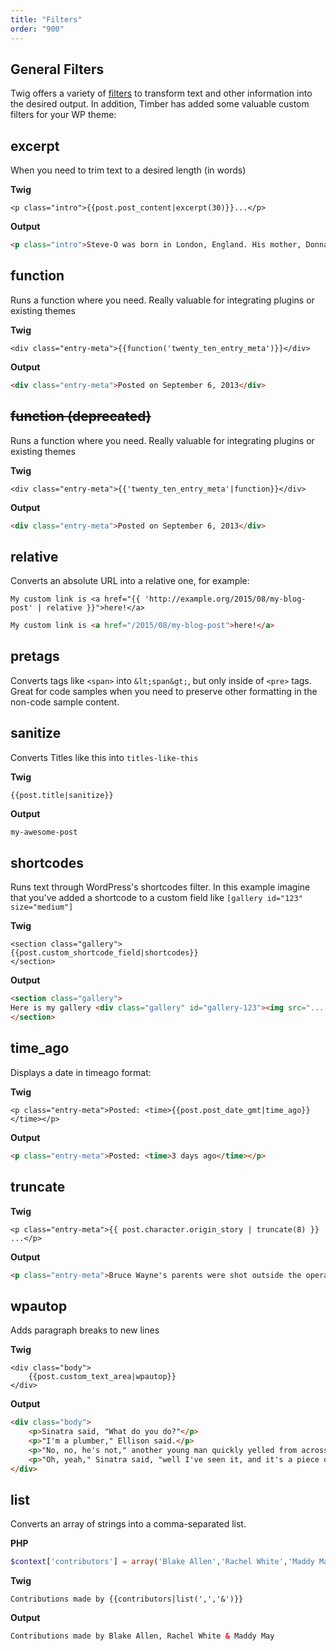 ```yaml
---
title: "Filters"
order: "900"
---
```


## General Filters

Twig offers a variety of [filters](http://twig.sensiolabs.org/doc/filters/index.html) to transform text and other information into the desired output. In addition, Timber has added some valuable custom filters for your WP theme:

## excerpt

When you need to trim text to a desired length (in words)

**Twig**

```twig
<p class="intro">{{post.post_content|excerpt(30)}}...</p>
```

**Output**

```html
<p class="intro">Steve-O was born in London, England. His mother, Donna Gay (née Wauthier), was Canadian, and his father, Richard Glover, was American. His paternal grandfather was English and his maternal step-grandfather ...</p>
```

## function

Runs a function where you need. Really valuable for integrating plugins or existing themes

**Twig**

```twig
<div class="entry-meta">{{function('twenty_ten_entry_meta')}}</div>
```

**Output**

```html
<div class="entry-meta">Posted on September 6, 2013</div>
```

## <del>function (deprecated)<del>
Runs a function where you need. Really valuable for integrating plugins or existing themes

**Twig**

```twig
<div class="entry-meta">{{'twenty_ten_entry_meta'|function}}</div>
```

**Output**

```html
<div class="entry-meta">Posted on September 6, 2013</div>
```

## relative

Converts an absolute URL into a relative one, for example:

```twig
My custom link is <a href="{{ 'http://example.org/2015/08/my-blog-post' | relative }}">here!</a>
```

```html
My custom link is <a href="/2015/08/my-blog-post">here!</a>
```

## pretags

Converts tags like `<span>` into `&lt;span&gt;`, but only inside of `<pre>` tags. Great for code samples when you need to preserve other formatting in the non-code sample content.

## sanitize

Converts Titles like this into `titles-like-this`

**Twig**

```twig
{{post.title|sanitize}}
```

**Output**

```html
my-awesome-post
```

## shortcodes

Runs text through WordPress's shortcodes filter. In this example imagine that you've added a shortcode to a custom field like `[gallery id="123" size="medium"]`

**Twig**

```twig
<section class="gallery">
{{post.custom_shortcode_field|shortcodes}}
</section>
```

**Output**

```html
<section class="gallery">
Here is my gallery <div class="gallery" id="gallery-123"><img src="...." />...</div>
</section>
```

## time_ago

Displays a date in timeago format:

**Twig**

```twig
<p class="entry-meta">Posted: <time>{{post.post_date_gmt|time_ago}}</time></p>
```

**Output**

```html
<p class="entry-meta">Posted: <time>3 days ago</time></p>
```

## truncate

**Twig**

```twig
<p class="entry-meta">{{ post.character.origin_story | truncate(8) }} ...</p>
```

**Output**

```html
<p class="entry-meta">Bruce Wayne's parents were shot outside the opera ...</p>
```

## wpautop

Adds paragraph breaks to new lines

**Twig**

```twig
<div class="body">
	{{post.custom_text_area|wpautop}}
</div>
```

**Output**

```html
<div class="body">
	<p>Sinatra said, "What do you do?"</p>
	<p>"I'm a plumber," Ellison said.</p>
	<p>"No, no, he's not," another young man quickly yelled from across the table. "He wrote The Oscar."</p>
	<p>"Oh, yeah," Sinatra said, "well I've seen it, and it's a piece of crap."</p>
</div>
```

## list

Converts an array of strings into a comma-separated list.

**PHP**

```php
$context['contributors'] = array('Blake Allen','Rachel White','Maddy May');
```

**Twig**

```twig
Contributions made by {{contributors|list(',','&')}}
```

**Output**

```html
Contributions made by Blake Allen, Rachel White & Maddy May
```
